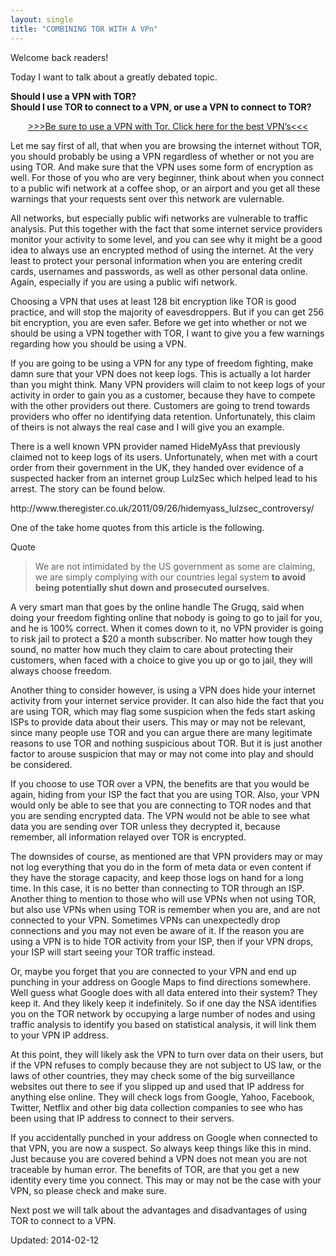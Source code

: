 ```yaml
---
layout: single
title: "COMBINING TOR WITH A VPn"
---
```



<p>Welcome back readers!</p>
<p>Today I want to talk about a greatly debated topic.</p>
<p><strong>Should I use a VPN with TOR?</strong><br />
<strong>Should I use TOR to connect to a VPN, or use a VPN to connect to TOR?</strong></p>
<p style="text-align: center;"><a href="/vpn-comparison-chart/">&gt;&gt;&gt;Be sure to use a VPN with Tor. Click here for the best VPN’s&lt;&lt;&lt;</a></p>
<p>Let me say first of all, that when you are browsing the internet without TOR, you should probably be using a VPN regardless of whether or not you are using TOR. And make sure that the VPN uses some form of encryption as well. For those of you who are very beginner, think about when you connect to a public wifi network at a coffee shop, or an airport and you get all these warnings that your requests sent over this network are vulernable.</p>
<p>All networks, but especially public wifi networks are vulnerable to traffic analysis. Put this together with the fact that some internet service providers monitor your activity to some level, and you can see why it might be a good idea to always use an encrypted method of using the internet. At the very least to protect your personal information when you are entering credit cards, usernames and passwords, as well as other personal data online. Again, especially if you are using a public wifi network.</p>
<p>Choosing a VPN that uses at least 128 bit encryption like TOR is good practice, and will stop the majority of eavesdroppers. But if you can get 256 bit encryption, you are even safer. Before we get into whether or not we should be using a VPN together with TOR, I want to give you a few warnings regarding how you should be using a VPN.</p>
<p>If you are going to be using a VPN for any type of freedom fighting, make damn sure that your VPN does not keep logs. This is actually a lot harder than you might think. Many VPN providers will claim to not keep logs of your activity in order to gain you as a customer, because they have to compete with the other providers out there. Customers are going to trend towards providers who offer no identifying data retention. Unfortunately, this claim of theirs is not always the real case and I will give you an example.</p>
<p>There is a well known VPN provider named HideMyAss that previously claimed not to keep logs of its users. Unfortunately, when met with a court order from their government in the UK, they handed over evidence of a suspected hacker from an internet group LulzSec which helped lead to his arrest. The story can be found below.</p>
<p>http://www.theregister.co.uk/2011/09/26/hidemyass_lulzsec_controversy/</p>
<p>One of the take home quotes from this article is the following.</p>
<div>
<div>Quote</div>
</div>
<blockquote><p>We are not intimidated by the US government as some are claiming, we are simply complying with our countries legal system <strong>to avoid being potentially shut down and prosecuted ourselves.</strong></p></blockquote>
<p>A very smart man that goes by the online handle The Grugq, said when doing your freedom fighting online that nobody is going to go to jail for you, and he is 100% correct. When it comes down to it, no VPN provider is going to risk jail to protect a $20 a month subscriber. No matter how tough they sound, no matter how much they claim to care about protecting their customers, when faced with a choice to give you up or go to jail, they will always choose freedom.</p>
<p>Another thing to consider however, is using a VPN does hide your internet activity from your internet service provider. It can also hide the fact that you are using TOR, which may flag some suspicion when the feds start asking ISPs to provide data about their users. This may or may not be relevant, since many people use TOR and you can argue there are many legitimate reasons to use TOR and nothing suspicious about TOR. But it is just another factor to arouse suspicion that may or may not come into play and should be considered.</p>
<p>If you choose to use TOR over a VPN, the benefits are that you would be again, hiding from your ISP the fact that you are using TOR. Also, your VPN would only be able to see that you are connecting to TOR nodes and that you are sending encrypted data. The VPN would not be able to see what data you are sending over TOR unless they decrypted it, because remember, all information relayed over TOR is encrypted.</p>
<p>The downsides of course, as mentioned are that VPN providers may or may not log everything that you do in the form of meta data or even content if they have the storage capacity, and keep those logs on hand for a long time. In this case, it is no better than connecting to TOR through an ISP. Another thing to mention to those who will use VPNs when not using TOR, but also use VPNs when using TOR is remember when you are, and are not connected to your VPN. Sometimes VPNs can unexpectedly drop connections and you may not even be aware of it. If the reason you are using a VPN is to hide TOR activity from your ISP, then if your VPN drops, your ISP will start seeing your TOR traffic instead.</p>
<p>Or, maybe you forget that you are connected to your VPN and end up punching in your address on Google Maps to find directions somewhere. Well guess what Google does with all data entered into their system? They keep it. And they likely keep it indefinitely. So if one day the NSA identifies you on the TOR network by occupying a large number of nodes and using traffic analysis to identify you based on statistical analysis, it will link them to your VPN IP address.</p>
<p>At this point, they will likely ask the VPN to turn over data on their users, but if the VPN refuses to comply because they are not subject to US law, or the laws of other countries, they may check some of the big surveillance websites out there to see if you slipped up and used that IP address for anything else online. They will check logs from Google, Yahoo, Facebook, Twitter, Netflix and other big data collection companies to see who has been using that IP address to connect to their servers.</p>
<p>If you accidentally punched in your address on Google when connected to that VPN, you are now a suspect. So always keep things like this in mind. Just because you are covered behind a VPN does not mean you are not traceable by human error. The benefits of TOR, are that you get a new identity every time you connect. This may or may not be the case with your VPN, so please check and make sure.</p>
<p>Next post we will talk about the advantages and disadvantages of using TOR to connect to a VPN.</p>

Updated: 2014-02-12

